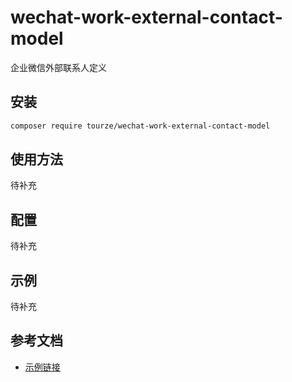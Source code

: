 # wechat-work-external-contact-model

企业微信外部联系人定义

## 安装

```bash
composer require tourze/wechat-work-external-contact-model
```

## 使用方法

待补充

## 配置

待补充

## 示例

待补充

## 参考文档

- [示例链接](https://example.com)

